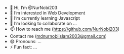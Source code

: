 - 👋 Hi, I’m @NurNobi203
- 👀 I’m interested in Web Development
- 🌱 I’m currently learning Javascript
- 💞️ I’m looking to collaborate on ...
- 📫 How to reach me (https://github.com/NurNobi203)
- Contact me (mdnurnobiislam2003@gmail.com)
- 😄 Pronouns: ...
- ⚡ Fun fact: ...

<!---
NurNobi203/NurNobi203 is a ✨ special ✨ repository because its `README.md` (this file) appears on your GitHub profile.
You can click the Preview link to take a look at your changes.
--->
